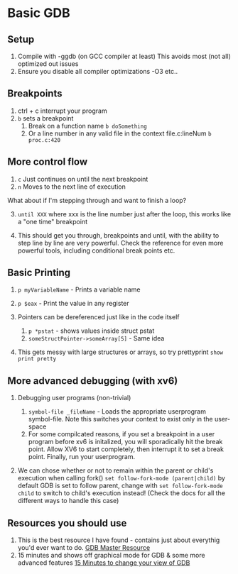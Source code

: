# Basic GDB

## Setup
1. Compile with -ggdb (on GCC compiler at least)
This avoids most (not all) optimized out issues
2. Ensure you disable all compiler optimizations -O3 etc..

## Breakpoints
1. ctrl + c interrupt your program
2. ```b``` sets a breakpoint
    1. Break on a function name ```b doSomething```
    2. Or a line number in any valid file in the context file.c:lineNum ```b proc.c:420```

## More control flow
1. ```c``` Just continues on until the next breakpoint
2. ```n``` Moves to the next line of execution

What about if I'm stepping through and want to finish a loop?

3. ```until XXX``` where xxx is the line number just after the loop, this works like a "one time" breakpoint

4. This should get you through, breakpoints and until, with the ability to step line by line are very powerful. Check the reference for even more powerful tools, including conditional break points etc.

## Basic Printing
1. ```p myVariableName``` - Prints a variable name
2. ```p $eax``` - Print the value in any register

3. Pointers can be dereferenced just like in the code itself
    1. ```p *pstat``` - shows values inside struct pstat
    2. ```someStructPointer->someArray[5]``` - Same idea

4. This gets messy with large structures or arrays, so try prettyprint
```show print pretty```

## More advanced debugging (with xv6)
1. Debugging user programs (non-trivial)
    1. ```symbol-file _fileName``` - Loads the appropriate userprogram symbol-file. Note this switches your context to exist only in the user-space
    2. For some compilcated reasons, if you set a breakpoint in a user program before xv6 is initalized, you will sporadically hit the break point. Allow XV6 to start completely, then interrupt it to set a break point. Finally, run your userprogram.

2. We can chose whether or not to remain within the parent or child's execution when calling fork()
```set follow-fork-mode (parent|child)```
by default GDB is set to follow parent, change with
```set follow-fork-mode child``` to switch to child's execution instead! (Check the docs for all the different ways to handle this case)

## Resources you should use
1. This is the best resource I have found - contains just about everythig you'd ever want to do.
[GDB Master Resource](https://sourceware.org/gdb/current/onlinedocs/gdb/index.html)
2. 15 minutes and shows off graphical mode for GDB & some more advanced features
[15 Minutes to change your view of GDB](https://www.youtube.com/watch?v=PorfLSr3DDI)
